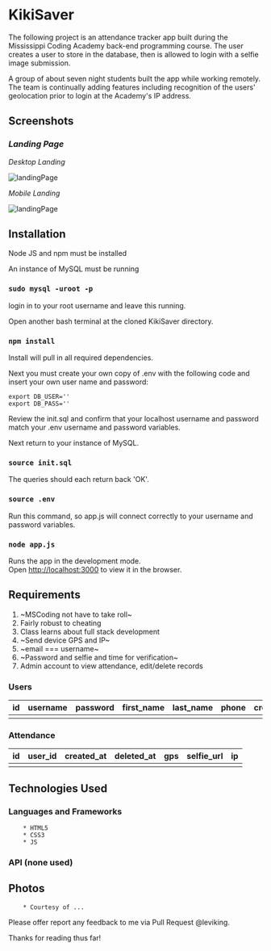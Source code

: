 # KikiSaver 

The following project is an attendance tracker app built during the Mississippi Coding Academy back-end programming course. The user creates a user to store in the database, then is allowed to login with a selfie image submission. 

A group of about seven night students built the app while working remotely. The team is continually adding features including recognition of the users' geolocation prior to login at the Academy's IP address.

## Screenshots

### _Landing Page_
*Desktop Landing*

![landingPage](public/images/desktop.png)

*Mobile Landing*

![landingPage](public/images/responsive.png)

## Installation

Node JS and npm must be installed

An instance of MySQL must be running

### `sudo mysql -uroot -p`

login in to your root username and leave this running.

Open another bash terminal at the cloned KikiSaver directory.

### `npm install`

Install will pull in all required dependencies.

Next you must create your own copy of .env with the following code and insert your own user name and password:

```
export DB_USER=''
export DB_PASS=''    
```

Review the init.sql and confirm that your localhost username and password match your .env username and password variables.

Next return to your instance of MySQL.

### `source init.sql`

The queries should each return back 'OK'.

### `source .env`

Run this command, so app.js will connect correctly to your username and password variables.

### `node app.js`

Runs the app in the development mode.<br>
Open [http://localhost:3000](http://localhost:3000) to view it in the browser.

## Requirements

1. ~MSCoding not have to take roll~
2. Fairly robust to cheating
3. Class learns about full stack development
4. ~Send device GPS and IP~
5. ~email === username~
6. ~Password and selfie and time for verification~
7. Admin account to view attendance, edit/delete records


### Users
|id|username|password|first_name|last_name|phone|created_at|deleted_at|
|--|--------|--------|----------|---------|-----|----------|----------|
|||||||||

### Attendance
|id|user_id|created_at|deleted_at|gps|selfie_url|ip|
|--|--------|--------|----------|---------|-----|----------|
||||||||


## Technologies Used

### Languages and Frameworks
		* HTML5
		* CSS3
		* JS
   
### API (none used)

## Photos
		* Courtesy of ...

Please offer report any feedback to me via Pull Request @leviking.

Thanks for reading thus far!


